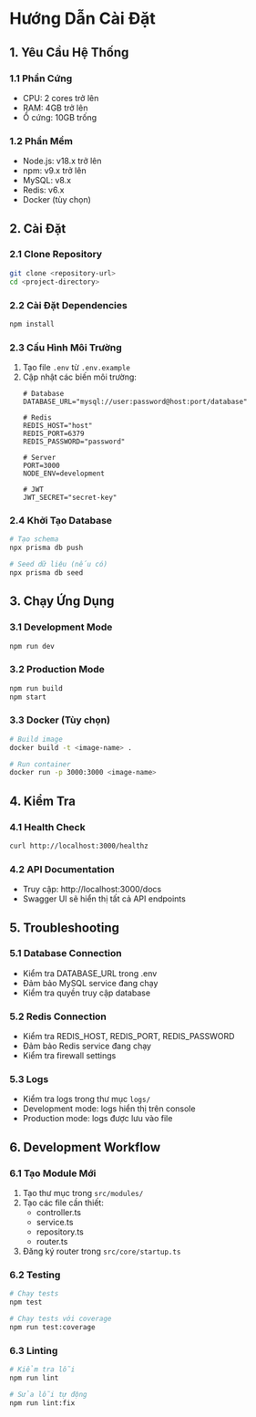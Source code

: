 # Hướng Dẫn Cài Đặt

## 1. Yêu Cầu Hệ Thống

### 1.1 Phần Cứng
- CPU: 2 cores trở lên
- RAM: 4GB trở lên
- Ổ cứng: 10GB trống

### 1.2 Phần Mềm
- Node.js: v18.x trở lên
- npm: v9.x trở lên
- MySQL: v8.x
- Redis: v6.x
- Docker (tùy chọn)

## 2. Cài Đặt

### 2.1 Clone Repository
```bash
git clone <repository-url>
cd <project-directory>
```

### 2.2 Cài Đặt Dependencies
```bash
npm install
```

### 2.3 Cấu Hình Môi Trường
1. Tạo file `.env` từ `.env.example`
2. Cập nhật các biến môi trường:
   ```env
   # Database
   DATABASE_URL="mysql://user:password@host:port/database"

   # Redis
   REDIS_HOST="host"
   REDIS_PORT=6379
   REDIS_PASSWORD="password"

   # Server
   PORT=3000
   NODE_ENV=development

   # JWT
   JWT_SECRET="secret-key"
   ```

### 2.4 Khởi Tạo Database
```bash
# Tạo schema
npx prisma db push

# Seed dữ liệu (nếu có)
npx prisma db seed
```

## 3. Chạy Ứng Dụng

### 3.1 Development Mode
```bash
npm run dev
```

### 3.2 Production Mode
```bash
npm run build
npm start
```

### 3.3 Docker (Tùy chọn)
```bash
# Build image
docker build -t <image-name> .

# Run container
docker run -p 3000:3000 <image-name>
```

## 4. Kiểm Tra

### 4.1 Health Check
```bash
curl http://localhost:3000/healthz
```

### 4.2 API Documentation
- Truy cập: http://localhost:3000/docs
- Swagger UI sẽ hiển thị tất cả API endpoints

## 5. Troubleshooting

### 5.1 Database Connection
- Kiểm tra DATABASE_URL trong .env
- Đảm bảo MySQL service đang chạy
- Kiểm tra quyền truy cập database

### 5.2 Redis Connection
- Kiểm tra REDIS_HOST, REDIS_PORT, REDIS_PASSWORD
- Đảm bảo Redis service đang chạy
- Kiểm tra firewall settings

### 5.3 Logs
- Kiểm tra logs trong thư mục `logs/`
- Development mode: logs hiển thị trên console
- Production mode: logs được lưu vào file

## 6. Development Workflow

### 6.1 Tạo Module Mới
1. Tạo thư mục trong `src/modules/`
2. Tạo các file cần thiết:
   - controller.ts
   - service.ts
   - repository.ts
   - router.ts
3. Đăng ký router trong `src/core/startup.ts`

### 6.2 Testing
```bash
# Chạy tests
npm test

# Chạy tests với coverage
npm run test:coverage
```

### 6.3 Linting
```bash
# Kiểm tra lỗi
npm run lint

# Sửa lỗi tự động
npm run lint:fix
``` 
